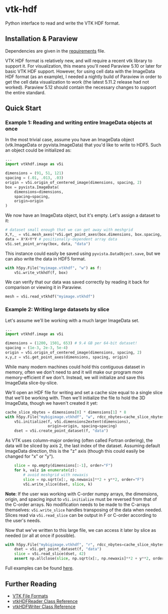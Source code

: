 # vtk-hdf
Python interface to read and write the VTK HDF format.

## Installation & Paraview
Dependencies are given in the [requirements](requirements.txt) file.

VTK HDF format is relatively new, and will require a recent vtk library to support it. For visualization, this means you'll need Paraview 5.10 or later for basic VTK HDF support. However, for using cell data with the ImageData HDF format (as an example), I needed a nightly build of Paraview in order to get the cell data visualization to work (the latest 5.11.2 release had not worked). Paraview 5.12 should contain the necessary changes to support the entire standard.

## Quick Start
### Example 1: Reading and writing entire ImageData objects at once
In the most trivial case, assume you have an ImageData object (vtk.ImageData or pyvista.ImageData) that you'd like to write to HDF5. Such an object could be initialized as:
```python
...
import vtkhdf.image as v5i

dimensions = (91, 51, 121)
spacing = (.01, .013, .03)
origin = v5i.origin_of_centered_image(dimensions, spacing, 2)
box = pyvista.ImageData(
    dimensions=dimensions,
    spacing=spacing,
    origin=origin
)
```
We now have an ImageData object, but it's empty. Let's assign a dataset to it:
```python
# dataset small enough that we can get away with meshgrid
X,Y,_ = v5i.mesh_axes(*v5i.get_point_axes(box.dimensions, box.spacing, box.origin))
data = X*X+Y*Y # positionally-dependent array data
v5i.set_point_array(box, data, "data")
```
This instance could easily be saved using `pyvista.DataObject.save`, but we can also
write the data in HDF5 format.
```python
with h5py.File("myimage.vtkhdf", "w") as f:
    v5i.write_vtkhdf(f, box)
```
We can verify that our data was saved correctly by reading it back for comparison
or viewing it in Paraview.
```python
mesh = v5i.read_vtkhdf("myimage.vtkhdf")
```
### Example 2: Writing large datasets by slice
Let's assume we'll be working with a much larger ImageData set.
```python
...
import vtkhdf.image as v5i

dimensions = (1200, 1501, 653) # 9.4 GB per 64-bit dataset!
spacing = (1e-3, 2e-3, 5e-4)
origin = v5i.origin_of_centered_image(dimensions, spacing, 2)
x,y,z = v5i.get_point_axes(dimensions, spacing, origin)
```
While many modern machines could hold this contiguous dataset in memory, often we don't need to and it will make our program more memory-efficient if we don't. Instead, we will initialize and save this ImageData slice-by-slice.

We'll open an HDF file for writing and set a cache size equal to a single slice that we'll be working with. Then we'll initialize the file to hold the 3D ImageData, though we haven't created it yet:
```python
cache_slice_nbytes = dimensions[0] * dimensions[1] * 8
with h5py.File("mybigimage.vtkhdf", "w", rdcc_nbytes=cache_slice_nbytes) as f:
    v5i.initialize(f, v5i.dimensions2extent(dimensions),
                   origin=origin, spacing=spacing)
    dset = v5i.create_point_dataset(f, "data")
```
As VTK uses column-major ordering (often called Fortran ordering), the data will be sliced by axis 2, the last index of the dataset. Assuming default ImageData direction, this is the "z" axis (though this could easily be changed for "x" or "y").
```python
    slice = np.empty(dimensions[:-1], order="F")
    for k, valz in enumerate(z):
        # avoid meshgrid with newaxis
        slice = np.sqrt(x[:, np.newaxis]**2 + y**2, order="F")
        v5i.write_slice(dset, slice, k)
```
**Note**: If the user was working with C-order numpy arrays, the dimensions, origin, and spacing input to `v5i.initialize` must be reversed from that of the C-order arrays. No modification needs to be made to the C-arrays themselves: `v5i.write_slice` handles transposing of the data when needed. Slices read via `v5i.read_slice` can be output in F or C-order according to the user's needs.

Now that we've written to this large file, we can access it later by slice as needed (or all at once if possible).
```python
with h5py.File("mybigimage.vtkhdf", "r", rdcc_nbytes=cache_slice_nbytes) as f:
    dset = v5i.get_point_dataset(f, "data")
    slice = v5i.read_slice(dset, 42)
    assert np.allclose(slice, np.sqrt(x[:, np.newaxis]**2 + y**2, order="F"))
```

Full examples can be found [here](./examples/).

## Further Reading

- [VTK File Formats](https://docs.vtk.org/en/latest/design_documents/VTKFileFormats.html#vtkhdf-file-format)
- [vtkHDFReader Class Reference](https://vtk.org/doc/nightly/html/classvtkHDFReader.html)
- [vtkHDFWriter Class Reference](https://vtk.org/doc/nightly/html/classvtkHDFWriter.html)
